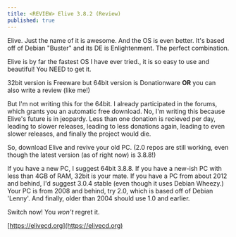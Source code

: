 ```yaml
---
title: <REVIEW> Elive 3.8.2 (Review)
published: true
---
```

Elive. Just the name of it is awesome. And the OS is even better. It's based off of Debian "Buster" and its DE is Enlightenment. The
perfect combination.

Elive is by far the fastest OS I have ever tried., it is so easy to use and beautiful! You NEED to get it. 

32bit version is Freeware but 64bit version is Donationware **OR** you can also write a review (like me!)

But I'm not writing this for the 64bit. I already participated in the forums, which grants you an automatic free download. No, I'm
writing this because Elive's future is in jeopardy. Less than one donation is recieved per day, leading to slower  releases, leading
to less donations again, leading to even slower releases, and finally the project would die.

So, download Elive and revive your old PC. (2.0 repos are still working, even though the latest version (as of right now) is 3.8.8!)

If you have a new PC, I suggest 64bit 3.8.8. If you have a new-ish PC with less than 4GB of RAM, 32bit is your mate. If you have
a PC from about 2012 and behind, I'd suggest 3.0.4 stable (even though it uses Debian Wheezy.) Your PC is from 2008 and behind, try 
2.0, which is based off of Debian 'Lenny'. And finally, older than 2004 should use 1.0 and earlier.

Switch now! You *won't* regret it.

[https://elivecd.org](https://elivecd.org)
